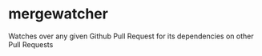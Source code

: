 # mergewatcher
Watches over any given Github Pull Request for its dependencies on other Pull Requests
